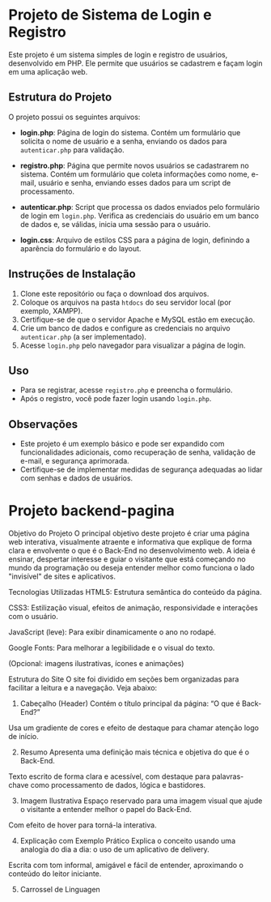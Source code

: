 # Projeto de Sistema de Login e Registro

Este projeto é um sistema simples de login e registro de usuários, desenvolvido em PHP. Ele permite que usuários se cadastrem e façam login em uma aplicação web.

## Estrutura do Projeto

O projeto possui os seguintes arquivos:

- **login.php**: Página de login do sistema. Contém um formulário que solicita o nome de usuário e a senha, enviando os dados para `autenticar.php` para validação.
  
- **registro.php**: Página que permite novos usuários se cadastrarem no sistema. Contém um formulário que coleta informações como nome, e-mail, usuário e senha, enviando esses dados para um script de processamento.

- **autenticar.php**: Script que processa os dados enviados pelo formulário de login em `login.php`. Verifica as credenciais do usuário em um banco de dados e, se válidas, inicia uma sessão para o usuário.

- **login.css**: Arquivo de estilos CSS para a página de login, definindo a aparência do formulário e do layout.

## Instruções de Instalação

1. Clone este repositório ou faça o download dos arquivos.
2. Coloque os arquivos na pasta `htdocs` do seu servidor local (por exemplo, XAMPP).
3. Certifique-se de que o servidor Apache e MySQL estão em execução.
4. Crie um banco de dados e configure as credenciais no arquivo `autenticar.php` (a ser implementado).
5. Acesse `login.php` pelo navegador para visualizar a página de login.

## Uso

- Para se registrar, acesse `registro.php` e preencha o formulário.
- Após o registro, você pode fazer login usando `login.php`.

## Observações

- Este projeto é um exemplo básico e pode ser expandido com funcionalidades adicionais, como recuperação de senha, validação de e-mail, e segurança aprimorada.
- Certifique-se de implementar medidas de segurança adequadas ao lidar com senhas e dados de usuários.
# Projeto backend-pagina
Objetivo do Projeto
O principal objetivo deste projeto é criar uma página web interativa, visualmente atraente e informativa que explique de forma clara e envolvente o que é o Back-End no desenvolvimento web. A ideia é ensinar, despertar interesse e guiar o visitante que está começando no mundo da programação ou deseja entender melhor como funciona o lado "invisível" de sites e aplicativos.

 Tecnologias Utilizadas
HTML5: Estrutura semântica do conteúdo da página.

CSS3: Estilização visual, efeitos de animação, responsividade e interações com o usuário.

JavaScript (leve): Para exibir dinamicamente o ano no rodapé.

Google Fonts: Para melhorar a legibilidade e o visual do texto.

(Opcional: imagens ilustrativas, ícones e animações)

Estrutura do Site
O site foi dividido em seções bem organizadas para facilitar a leitura e a navegação. Veja abaixo:

1. Cabeçalho (Header)
Contém o título principal da página: “O que é Back-End?”

Usa um gradiente de cores e efeito de destaque para chamar atenção logo de início.

2. Resumo
Apresenta uma definição mais técnica e objetiva do que é o Back-End.

Texto escrito de forma clara e acessível, com destaque para palavras-chave como processamento de dados, lógica e bastidores.

3. Imagem Ilustrativa
Espaço reservado para uma imagem visual que ajude o visitante a entender melhor o papel do Back-End.

Com efeito de hover para torná-la interativa.

4. Explicação com Exemplo Prático
Explica o conceito usando uma analogia do dia a dia: o uso de um aplicativo de delivery.

Escrita com tom informal, amigável e fácil de entender, aproximando o conteúdo do leitor iniciante.

5. Carrossel de Linguagen
